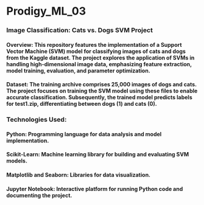 # Prodigy_ML_03

### Image Classification: Cats vs. Dogs SVM Project
#### Overview: This repository features the implementation of a Support Vector Machine (SVM) model for classifying images of cats and dogs from the Kaggle dataset. The project explores the application of SVMs in handling high-dimensional image data, emphasizing feature extraction, model training, evaluation, and parameter optimization.

#### Dataset: The training archive comprises 25,000 images of dogs and cats. The project focuses on training the SVM model using these files to enable accurate classification. Subsequently, the trained model predicts labels for test1.zip, differentiating between dogs (1) and cats (0).

### Technologies Used:

#### Python: Programming language for data analysis and model implementation.
#### Scikit-Learn: Machine learning library for building and evaluating SVM models.
#### Matplotlib and Seaborn: Libraries for data visualization.
#### Jupyter Notebook: Interactive platform for running Python code and documenting the project.
